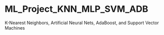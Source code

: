 # ML_Project_KNN_MLP_SVM_ADB
K-Nearest Neighbors, Artificial Neural Nets, AdaBoost, and Support Vector Machines
